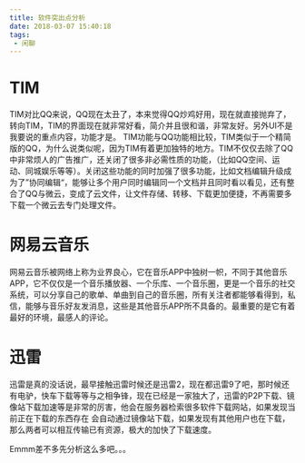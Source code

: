 ```yaml
---
title: 软件突出点分析
date: 2018-03-07 15:40:18
tags:
 - 闲聊
---
```


# TIM

TIM对比QQ来说，QQ现在太丑了，本来觉得QQ炒鸡好用，现在就直接抛弃了，转向TIM，TIM的界面现在就非常好看，简介并且很和谐，非常友好。另外UI不是我要说的重点内容，功能才是。
TIM功能与QQ功能相比较，TIM类似于一个精简版的QQ，为什么说类似呢，因为TIM有着更加独特的地方。TIM不仅仅去除了QQ中非常烦人的广告推广，还关闭了很多非必需性质的功能，（比如QQ空间、运动、同城娱乐等等）。关闭这些功能的同时加强了很多功能，比如文档编辑升级成为了”协同编辑“，能够让多个用户同时编辑同一个文档并且同时看以看见，还有整合了QQ与微云，变成了云文件，让文件存储、转移、下载更加便捷，不再需要多下载一个微云去专门处理文件。

# 网易云音乐

网易云音乐被网络上称为业界良心，它在音乐APP中独树一帜，不同于其他音乐APP，它不仅仅是一个音乐播放器、一个乐库、一个音乐圈，更是一个音乐的社交系统，可以分享自己的歌单、单曲到自己的音乐圈，所有关注者都能够看得到，私信，能够与音乐好友发消息，这些是其他音乐APP所不具备的。最重要的是它有着最好的环境，最感人的评论。

# 迅雷

迅雷是真的没话说，最早接触迅雷时候还是迅雷2，现在都迅雷9了吧，那时候还有电驴，快车下载等等与之相争锋，现在已经是一家独大了，迅雷的P2P下载、镜像站下载加速等是非常的厉害，他会在服务器检索很多软件下载网站，如果发现当前正在下载的东西存在 会自动通过镜像站下载，如果发现有其他用户也在下载，那么两者可以相互传输已有资源，极大的加快了下载速度。

Emmm差不多先分析这么多吧。。。

